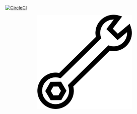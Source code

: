 [![CircleCI](https://circleci.com/gh/wrench-lang/wrench.svg?style=svg)](https://circleci.com/gh/wrench-lang/wrench)

<p align="center">
  <img width="300" height="300" src="/docs/logo.png">
 </p>

